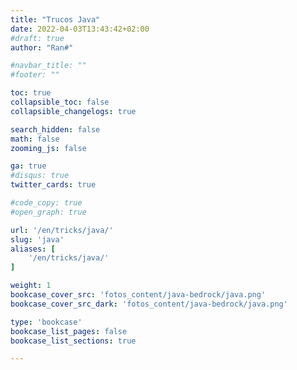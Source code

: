 ```yaml
---
title: "Trucos Java"
date: 2022-04-03T13:43:42+02:00
#draft: true
author: "Ran#"

#navbar_title: ""
#footer: ""

toc: true
collapsible_toc: false
collapsible_changelogs: true

search_hidden: false
math: false
zooming_js: false

ga: true
#disqus: true
twitter_cards: true

#code_copy: true
#open_graph: true

url: '/en/tricks/java/'
slug: 'java'
aliases: [
    '/en/tricks/java/'
]

weight: 1
bookcase_cover_src: 'fotos_content/java-bedrock/java.png'
bookcase_cover_src_dark: 'fotos_content/java-bedrock/java.png'

type: 'bookcase'
bookcase_list_pages: false
bookcase_list_sections: true

---
```

